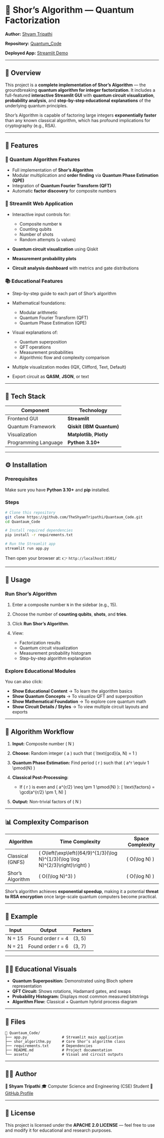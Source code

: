 # 🧮 Shor’s Algorithm — Quantum Factorization

**Author:** [Shyam Tripathi](https://github.com/TheShyamTripathi)

**Repository:** [Quantum_Code](https://github.com/TheShyamTripathi/Quantaum_Code)

**Deployed App:** [Streamlit Demo](https://shoralgorithmfactor.streamlit.app/)

---

## 🌟 Overview

This project is a **complete implementation of Shor’s Algorithm** — the groundbreaking **quantum algorithm for integer factorization**.
It includes a full-featured **interactive Streamlit GUI** with **quantum circuit visualization**, **probability analysis**, and **step-by-step educational explanations** of the underlying quantum principles.

Shor’s Algorithm is capable of factoring large integers **exponentially faster** than any known classical algorithm, which has profound implications for cryptography (e.g., RSA).

---

## 🚀 Features

### 🧠 Quantum Algorithm Features

* Full implementation of **Shor’s Algorithm**
* Modular multiplication and **order finding** via **Quantum Phase Estimation (QPE)**
* Integration of **Quantum Fourier Transform (QFT)**
* Automatic **factor discovery** for composite numbers

### 🎨 Streamlit Web Application

* Interactive input controls for:

  * Composite number `N`
  * Counting qubits
  * Number of shots
  * Random attempts (`a` values)
* **Quantum circuit visualization** using Qiskit
* **Measurement probability plots**
* **Circuit analysis dashboard** with metrics and gate distributions

### 📚 Educational Features

* Step-by-step guide to each part of Shor’s algorithm
* Mathematical foundations:

  * Modular arithmetic
  * Quantum Fourier Transform (QFT)
  * Quantum Phase Estimation (QPE)
* Visual explanations of:

  * Quantum superposition
  * QFT operations
  * Measurement probabilities
  * Algorithmic flow and complexity comparison
* Multiple visualization modes (IQX, Clifford, Text, Default)
* Export circuit as **QASM**, **JSON**, or text

---

## 🧩 Tech Stack

| Component            | Technology                 |
| -------------------- | -------------------------- |
| Frontend GUI         | **Streamlit**              |
| Quantum Framework    | **Qiskit (IBM Quantum)**   |
| Visualization        | **Matplotlib**, **Plotly** |
| Programming Language | **Python 3.10+**           |

---

## ⚙️ Installation

### Prerequisites

Make sure you have **Python 3.10+** and **pip** installed.

### Steps

```bash
# Clone this repository
git clone https://github.com/TheShyamTripathi/Quantaum_Code.git
cd Quantaum_Code

# Install required dependencies
pip install -r requirements.txt

# Run the Streamlit app
streamlit run app.py
```

Then open your browser at:
👉 `http://localhost:8501/`

---

## 🧪 Usage

### Run Shor’s Algorithm

1. Enter a composite number `N` in the sidebar (e.g., 15).
2. Choose the number of **counting qubits**, **shots**, and **tries**.
3. Click **Run Shor’s Algorithm**.
4. View:

   * Factorization results
   * Quantum circuit visualization
   * Measurement probability histogram
   * Step-by-step algorithm explanation

### Explore Educational Modules

You can also click:

* **Show Educational Content** → To learn the algorithm basics
* **Show Quantum Concepts** → To visualize QFT and superposition
* **Show Mathematical Foundation** → To explore core quantum math
* **Show Circuit Details / Styles** → To view multiple circuit layouts and exports

---

## 🧮 Algorithm Workflow

1. **Input:** Composite number ( N )
2. **Choose:** Random integer ( a ) such that ( \text{gcd}(a, N) = 1 )
3. **Quantum Phase Estimation:** Find period ( r ) such that ( a^r \equiv 1 \pmod{N} )
4. **Classical Post-Processing:**

   * If ( r ) is even and ( a^{r/2} \neq \pm 1 \pmod{N} ):
     [
     \text{factors} = \gcd(a^{r/2} \pm 1, N)
     ]
5. **Output:** Non-trivial factors of ( N )

---

## 📊 Complexity Comparison

| Algorithm        | Time Complexity                                                                  | Space Complexity |
| ---------------- | -------------------------------------------------------------------------------- | ---------------- |
| Classical (GNFS) | ( O\left(\exp\left((64/9)^{1/3}(\log N)^{1/3}(\log \log N)^{2/3}\right)\right) ) | ( O(\log N) )    |
| Shor’s Algorithm | ( O((\log N)^3) )                                                                | ( O(\log N) )    |

Shor’s algorithm achieves **exponential speedup**, making it a potential **threat to RSA encryption** once large-scale quantum computers become practical.

---

## 🧾 Example

| Input  | Output            | Factors |
| ------ | ----------------- | ------- |
| N = 15 | Found order r = 4 | (3, 5)  |
| N = 21 | Found order r = 6 | (3, 7)  |

---

## 🧑‍🏫 Educational Visuals

* **Quantum Superposition:** Demonstrated using Bloch sphere representation
* **QFT Circuit:** Shows rotations, Hadamard gates, and swaps
* **Probability Histogram:** Displays most common measured bitstrings
* **Algorithm Flow:** Classical + Quantum hybrid process diagram

---

## 🧰 Files

```
📁 Quantaum_Code/
├── app.py                # Streamlit main application
├── shor_algorithm.py     # Core Shor’s algorithm class
├── requirements.txt      # Dependencies
├── README.md             # Project documentation
└── assets/               # Visual and circuit outputs
```

---

## 🧑‍💻 Author

**👤 Shyam Tripathi**
🎓 Computer Science and Engineering (CSE) Student
🔗 [GitHub Profile](https://github.com/TheShyamTripathi)

---

## 📜 License

This project is licensed under the **APACHE 2.0 LICENSE** — feel free to use and modify it for educational and research purposes.

